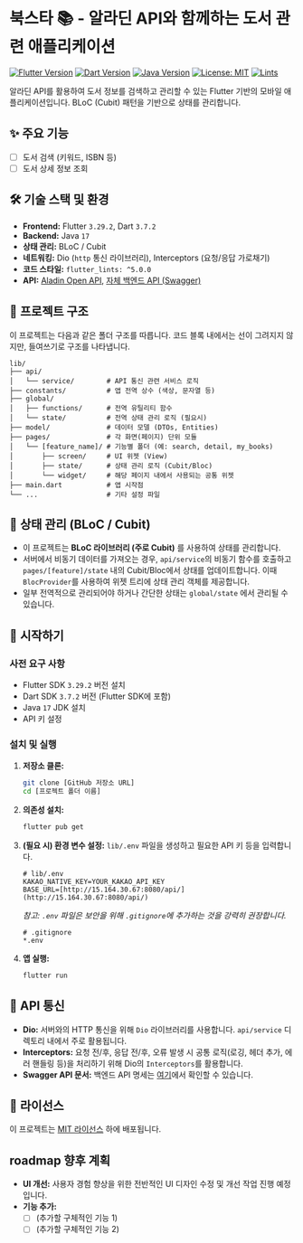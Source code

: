 # 북스타 📚 - 알라딘 API와 함께하는 도서 관련 애플리케이션

[![Flutter Version](https://img.shields.io/badge/Flutter-3.29.1-blue.svg)](https://flutter.dev/)
[![Dart Version](https://img.shields.io/badge/Dart-3.7.0-blue.svg)](https://dart.dev/)
[![Java Version](https://img.shields.io/badge/Java-17-orange.svg)](https://www.oracle.com/java/technologies/javase/jdk17-archive-downloads.html)
[![License: MIT](https://img.shields.io/badge/License-MIT-yellow.svg)](https://opensource.org/licenses/MIT)
[![Lints](https://img.shields.io/badge/Lints-flutter__lints_v5.0.0-blueviolet.svg)](https://pub.dev/packages/flutter_lints)

알라딘 API를 활용하여 도서 정보를 검색하고 관리할 수 있는 Flutter 기반의 모바일 애플리케이션입니다. BLoC (Cubit) 패턴을 기반으로 상태를 관리합니다.

## ✨ 주요 기능

* [ ] 도서 검색 (키워드, ISBN 등)
* [ ] 도서 상세 정보 조회

## 🛠️ 기술 스택 및 환경

* **Frontend:** Flutter `3.29.2`, Dart `3.7.2`
* **Backend:** Java `17`
* **상태 관리:** BLoC / Cubit
* **네트워킹:** Dio (`http` 통신 라이브러리), Interceptors (요청/응답 가로채기)
* **코드 스타일:** `flutter_lints: ^5.0.0`
* **API:** [Aladin Open API](https://www.aladin.co.kr/ttb/api/Default.aspx), [자체 백엔드 API (Swagger)](http://15.164.30.67:8080/api/)

## 📂 프로젝트 구조

이 프로젝트는 다음과 같은 폴더 구조를 따릅니다. 코드 블록 내에서는 선이 그려지지 않지만, 들여쓰기로 구조를 나타냅니다.

```text
lib/
├── api/
│   └── service/        # API 통신 관련 서비스 로직
├── constants/          # 앱 전역 상수 (색상, 문자열 등)
├── global/
│   ├── functions/      # 전역 유틸리티 함수
│   └── state/          # 전역 상태 관리 로직 (필요시)
├── model/              # 데이터 모델 (DTOs, Entities)
├── pages/              # 각 화면(페이지) 단위 모듈
│   └── [feature_name]/ # 기능별 폴더 (예: search, detail, my_books)
│       ├── screen/     # UI 위젯 (View)
│       ├── state/      # 상태 관리 로직 (Cubit/Bloc)
│       └── widget/     # 해당 페이지 내에서 사용되는 공통 위젯
├── main.dart           # 앱 시작점
└── ...                 # 기타 설정 파일
```

## 🧱 상태 관리 (BLoC / Cubit)

* 이 프로젝트는 **BLoC 라이브러리 (주로 Cubit)** 를 사용하여 상태를 관리합니다.
* 서버에서 비동기 데이터를 가져오는 경우, `api/service`의 비동기 함수를 호출하고 `pages/[feature]/state` 내의 Cubit/Bloc에서 상태를 업데이트합니다. 이때 `BlocProvider`를 사용하여 위젯 트리에 상태 관리 객체를 제공합니다.
* 일부 전역적으로 관리되어야 하거나 간단한 상태는 `global/state` 에서 관리될 수 있습니다.

## 🚀 시작하기

### 사전 요구 사항

* Flutter SDK `3.29.2` 버전 설치
* Dart SDK `3.7.2` 버전 (Flutter SDK에 포함)
* Java `17` JDK 설치
* API 키 설정

### 설치 및 실행

1.  **저장소 클론:**
    ```bash
    git clone [GitHub 저장소 URL]
    cd [프로젝트 폴더 이름]
    ```
2.  **의존성 설치:**
    ```bash
    flutter pub get
    ```
3.  **(필요 시) 환경 변수 설정:**
    `lib/.env` 파일을 생성하고 필요한 API 키 등을 입력합니다.
    ```dotenv
    # lib/.env
    KAKAO_NATIVE_KEY=YOUR_KAKAO_API_KEY
    BASE_URL=[http://15.164.30.67:8080/api/](http://15.164.30.67:8080/api/)
    ```
    _참고: `.env` 파일은 보안을 위해 `.gitignore`에 추가하는 것을 강력히 권장합니다._
    ```gitignore
    # .gitignore
    *.env
    ```

4.  **앱 실행:**
    ```bash
    flutter run
    ```

## 📡 API 통신

* **Dio:** 서버와의 HTTP 통신을 위해 `Dio` 라이브러리를 사용합니다. `api/service` 디렉토리 내에서 주로 활용됩니다.
* **Interceptors:** 요청 전/후, 응답 전/후, 오류 발생 시 공통 로직(로깅, 헤더 추가, 에러 핸들링 등)을 처리하기 위해 Dio의 `Interceptors`를 활용합니다.
* **Swagger API 문서:** 백엔드 API 명세는 [여기](http://15.164.30.67:8080/api/)에서 확인할 수 있습니다.

## 📜 라이선스

이 프로젝트는 [MIT 라이선스](./LICENSE) 하에 배포됩니다.

##  roadmap 향후 계획

* **UI 개선:** 사용자 경험 향상을 위한 전반적인 UI 디자인 수정 및 개선 작업 진행 예정입니다.
* **기능 추가:**
    * [ ] (추가할 구체적인 기능 1)
    * [ ] (추가할 구체적인 기능 2)
